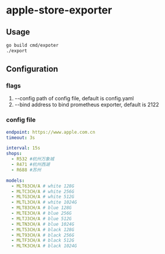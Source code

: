 # apple-store-exporter

## Usage
```bash
go build cmd/expoter
./export
```

## Configuration
### flags
1. --config
    path of config file, default is config.yaml
2. --bind
    address to bind prometheus exporter, default is 2122

### config file
```yaml
endpoint: https://www.apple.com.cn
timeout: 3s

interval: 15s
shops:
  - R532 #杭州万象城
  - R471 #杭州西湖
  - R688 #苏州

models:
  - MLT63CH/A # white 128G
  - MLTC3CH/A # white 256G
  - MLTG3CH/A # white 512G
  - MLTL3CH/A # white 1024G
  - MLT83CH/A # blue 128G
  - MLTE3CH/A # blue 256G
  - MLTJ3CH/A # blue 512G
  - MLTN3CH/A # blue 1024G
  - MLT53CH/A # black 128G
  - MLT93CH/A # black 256G
  - MLTF3CH/A # black 512G
  - MLTK3CH/A # black 1024G
```